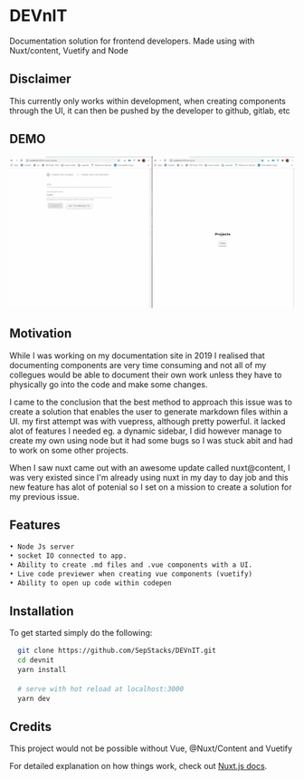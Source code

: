 # DEVnIT

  Documentation solution for frontend developers.
  Made using with Nuxt/content, Vuetify and Node
  
## Disclaimer
  
  This currently only works within development, when creating components through the UI, it can then be pushed by the developer to github, gitlab, etc
    
## DEMO
![til](./assets/devnit.gif)

## Motivation

   While I was working on my documentation site in 2019 I realised that documenting components are very time consuming and not all of my collegues would be able to
   document their own work unless they have to physically go into the code and make some changes.
   
   I came to the conclusion that the best method to approach this issue was to create a solution that enables the user to generate markdown files within a UI.
   my first attempt was with vuepress, although pretty powerful. it lacked alot of features I needed eg. a dynamic sidebar, I did however manage to create my own using node
   but it had some bugs so I was stuck abit and had to work on some other projects.
   
   When I saw nuxt came out with an awesome update called nuxt@content, I was very existed since I'm already using nuxt in my day to day job and this new feature has alot of        potenial so I set on a mission to create a solution for my previous issue.
   
## Features
    • Node Js server
    • socket IO connected to app.
    • Ability to create .md files and .vue components with a UI.
    • Live code previewer when creating vue components (vuetify)
    • Ability to open up code within codepen
    

## Installation

   To get started simply do the following:
 ```bash  
   git clone https://github.com/SepStacks/DEVnIT.git
   cd devnit
   yarn install
   
   # serve with hot reload at localhost:3000
   yarn dev
 ```

## Credits

This project would not be possible without Vue, @Nuxt/Content and Vuetify

For detailed explanation on how things work, check out [Nuxt.js docs](https://nuxtjs.org).

